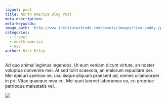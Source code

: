 ```yaml
---
layout: post
title: North America Blog Post
meta-description:
meta-keywords:
image_path: 'http://www.instituteofcode.com/assets/images/rice-paddy.jpg'
categories:
  - travel
  - north-america
  - nyc
author: Nick Riley
---
```



Ad quo animal legimus legendos. Ut eum veniam dicunt virtute, an noster voluptua convenire mei. At sed tollit scaevola, an maiorum repudiare per. Mei epicuri apeirian ne, usu iisque aliquam praesent ad, omnes ullamcorper in pri. Vitae quaeque mea cu. Mei quot laoreet laboramus eu, cu propriae patrioque maiestatis vel.

![](/uploads/versions/dsc-5894---x----6000-4000x---.JPG)